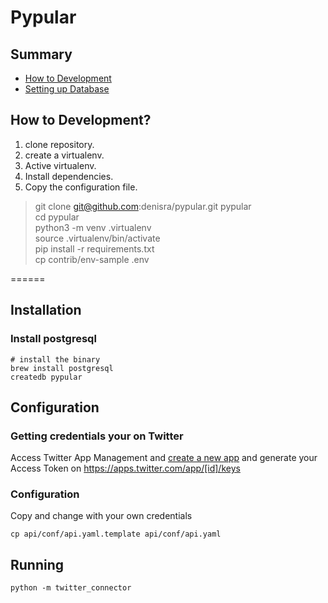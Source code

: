 # Pypular

## Summary

- [How to Development](#how-to-development)
- [Setting up Database](#setting-up-database)

## How to Development?

1. clone repository.
2. create a virtualenv.
3. Active virtualenv.
4. Install dependencies.
5. Copy the configuration file.
  
> git clone git@github.com:denisra/pypular.git pypular  
> cd pypular  
> python3 -m venv .virtualenv  
> source .virtualenv/bin/activate  
> pip install -r requirements.txt  
> cp contrib/env-sample .env  

======

## Installation

### Install postgresql

```
# install the binary
brew install postgresql
createdb pypular
```

## Configuration

### Getting credentials your on Twitter

Access Twitter App Management and [create a new app](https://apps.twitter.com/app/new) and generate your Access Token on https://apps.twitter.com/app/[id]/keys

### Configuration

Copy and change with your own credentials

```
cp api/conf/api.yaml.template api/conf/api.yaml
```

## Running

```
python -m twitter_connector
```
